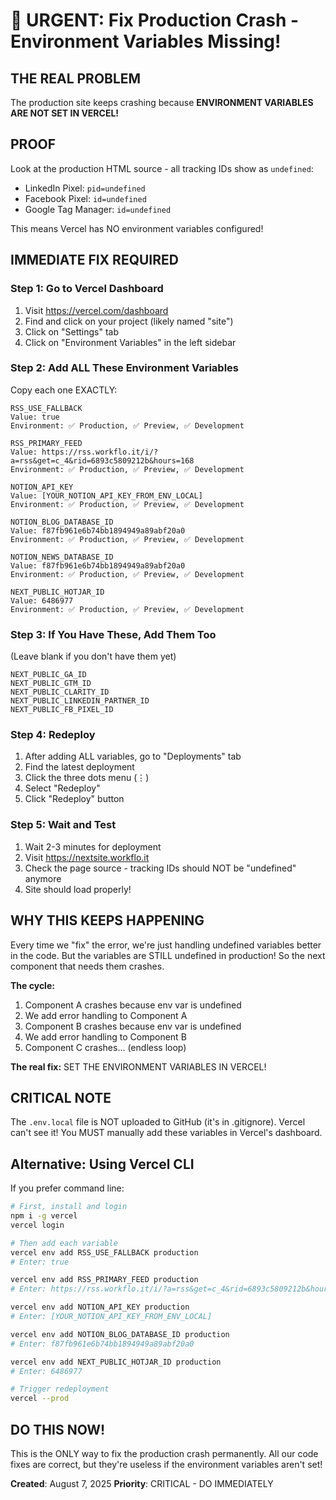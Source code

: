 # 🚨 URGENT: Fix Production Crash - Environment Variables Missing!

## THE REAL PROBLEM
The production site keeps crashing because **ENVIRONMENT VARIABLES ARE NOT SET IN VERCEL!**

## PROOF
Look at the production HTML source - all tracking IDs show as `undefined`:
- LinkedIn Pixel: `pid=undefined`
- Facebook Pixel: `id=undefined`
- Google Tag Manager: `id=undefined`

This means Vercel has NO environment variables configured!

## IMMEDIATE FIX REQUIRED

### Step 1: Go to Vercel Dashboard
1. Visit https://vercel.com/dashboard
2. Find and click on your project (likely named "site")
3. Click on "Settings" tab
4. Click on "Environment Variables" in the left sidebar

### Step 2: Add ALL These Environment Variables

Copy each one EXACTLY:

```
RSS_USE_FALLBACK
Value: true
Environment: ✅ Production, ✅ Preview, ✅ Development
```

```
RSS_PRIMARY_FEED
Value: https://rss.workflo.it/i/?a=rss&get=c_4&rid=6893c5809212b&hours=168
Environment: ✅ Production, ✅ Preview, ✅ Development
```

```
NOTION_API_KEY
Value: [YOUR_NOTION_API_KEY_FROM_ENV_LOCAL]
Environment: ✅ Production, ✅ Preview, ✅ Development
```

```
NOTION_BLOG_DATABASE_ID
Value: f87fb961e6b74bb1894949a89abf20a0
Environment: ✅ Production, ✅ Preview, ✅ Development
```

```
NOTION_NEWS_DATABASE_ID
Value: f87fb961e6b74bb1894949a89abf20a0
Environment: ✅ Production, ✅ Preview, ✅ Development
```

```
NEXT_PUBLIC_HOTJAR_ID
Value: 6486977
Environment: ✅ Production, ✅ Preview, ✅ Development
```

### Step 3: If You Have These, Add Them Too
(Leave blank if you don't have them yet)

```
NEXT_PUBLIC_GA_ID
NEXT_PUBLIC_GTM_ID
NEXT_PUBLIC_CLARITY_ID
NEXT_PUBLIC_LINKEDIN_PARTNER_ID
NEXT_PUBLIC_FB_PIXEL_ID
```

### Step 4: Redeploy
1. After adding ALL variables, go to "Deployments" tab
2. Find the latest deployment
3. Click the three dots menu (⋮)
4. Select "Redeploy"
5. Click "Redeploy" button

### Step 5: Wait and Test
1. Wait 2-3 minutes for deployment
2. Visit https://nextsite.workflo.it
3. Check the page source - tracking IDs should NOT be "undefined" anymore
4. Site should load properly!

## WHY THIS KEEPS HAPPENING

Every time we "fix" the error, we're just handling undefined variables better in the code. But the variables are STILL undefined in production! So the next component that needs them crashes.

**The cycle:**
1. Component A crashes because env var is undefined
2. We add error handling to Component A
3. Component B crashes because env var is undefined
4. We add error handling to Component B
5. Component C crashes... (endless loop)

**The real fix:** SET THE ENVIRONMENT VARIABLES IN VERCEL!

## CRITICAL NOTE

The `.env.local` file is NOT uploaded to GitHub (it's in .gitignore). Vercel can't see it! You MUST manually add these variables in Vercel's dashboard.

## Alternative: Using Vercel CLI

If you prefer command line:

```bash
# First, install and login
npm i -g vercel
vercel login

# Then add each variable
vercel env add RSS_USE_FALLBACK production
# Enter: true

vercel env add RSS_PRIMARY_FEED production  
# Enter: https://rss.workflo.it/i/?a=rss&get=c_4&rid=6893c5809212b&hours=168

vercel env add NOTION_API_KEY production
# Enter: [YOUR_NOTION_API_KEY_FROM_ENV_LOCAL]

vercel env add NOTION_BLOG_DATABASE_ID production
# Enter: f87fb961e6b74bb1894949a89abf20a0

vercel env add NEXT_PUBLIC_HOTJAR_ID production
# Enter: 6486977

# Trigger redeployment
vercel --prod
```

## DO THIS NOW!

This is the ONLY way to fix the production crash permanently. All our code fixes are correct, but they're useless if the environment variables aren't set!

**Created**: August 7, 2025
**Priority**: CRITICAL - DO IMMEDIATELY